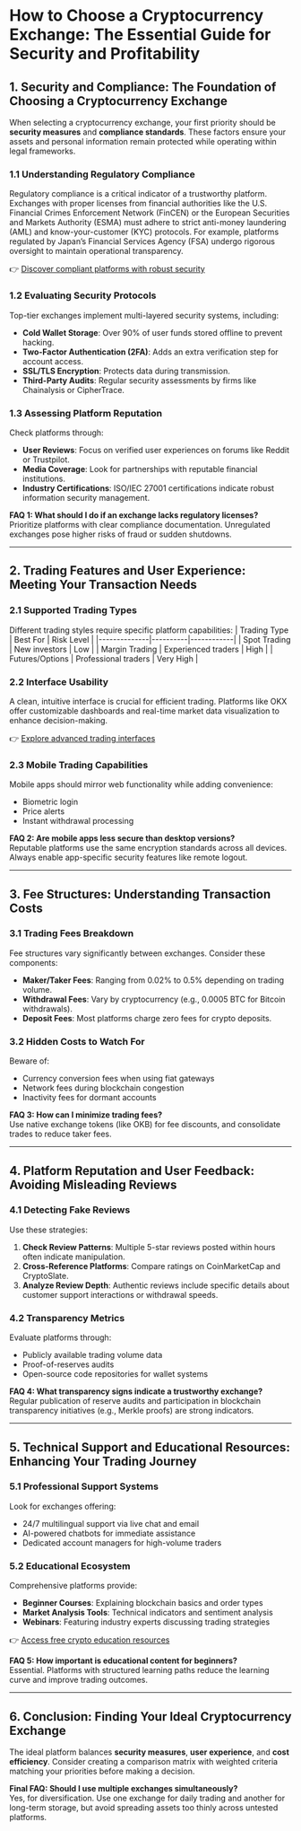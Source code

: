 # How to Choose a Cryptocurrency Exchange: The Essential Guide for Security and Profitability

## 1. Security and Compliance: The Foundation of Choosing a Cryptocurrency Exchange

When selecting a cryptocurrency exchange, your first priority should be **security measures** and **compliance standards**. These factors ensure your assets and personal information remain protected while operating within legal frameworks.

### 1.1 Understanding Regulatory Compliance

Regulatory compliance is a critical indicator of a trustworthy platform. Exchanges with proper licenses from financial authorities like the U.S. Financial Crimes Enforcement Network (FinCEN) or the European Securities and Markets Authority (ESMA) must adhere to strict anti-money laundering (AML) and know-your-customer (KYC) protocols. For example, platforms regulated by Japan’s Financial Services Agency (FSA) undergo rigorous oversight to maintain operational transparency.

👉 [Discover compliant platforms with robust security](https://bit.ly/okx-bonus)

### 1.2 Evaluating Security Protocols

Top-tier exchanges implement multi-layered security systems, including:
- **Cold Wallet Storage**: Over 90% of user funds stored offline to prevent hacking.
- **Two-Factor Authentication (2FA)**: Adds an extra verification step for account access.
- **SSL/TLS Encryption**: Protects data during transmission.
- **Third-Party Audits**: Regular security assessments by firms like Chainalysis or CipherTrace.

### 1.3 Assessing Platform Reputation

Check platforms through:
- **User Reviews**: Focus on verified user experiences on forums like Reddit or Trustpilot.
- **Media Coverage**: Look for partnerships with reputable financial institutions.
- **Industry Certifications**: ISO/IEC 27001 certifications indicate robust information security management.

**FAQ 1: What should I do if an exchange lacks regulatory licenses?**  
Prioritize platforms with clear compliance documentation. Unregulated exchanges pose higher risks of fraud or sudden shutdowns.

---

## 2. Trading Features and User Experience: Meeting Your Transaction Needs

### 2.1 Supported Trading Types

Different trading styles require specific platform capabilities:
| Trading Type | Best For | Risk Level |
|--------------|----------|------------|
| Spot Trading | New investors | Low |
| Margin Trading | Experienced traders | High |
| Futures/Options | Professional traders | Very High |

### 2.2 Interface Usability

A clean, intuitive interface is crucial for efficient trading. Platforms like OKX offer customizable dashboards and real-time market data visualization to enhance decision-making.

👉 [Explore advanced trading interfaces](https://bit.ly/okx-bonus)

### 2.3 Mobile Trading Capabilities

Mobile apps should mirror web functionality while adding convenience:
- Biometric login
- Price alerts
- Instant withdrawal processing

**FAQ 2: Are mobile apps less secure than desktop versions?**  
Reputable platforms use the same encryption standards across all devices. Always enable app-specific security features like remote logout.

---

## 3. Fee Structures: Understanding Transaction Costs

### 3.1 Trading Fees Breakdown

Fee structures vary significantly between exchanges. Consider these components:
- **Maker/Taker Fees**: Ranging from 0.02% to 0.5% depending on trading volume.
- **Withdrawal Fees**: Vary by cryptocurrency (e.g., 0.0005 BTC for Bitcoin withdrawals).
- **Deposit Fees**: Most platforms charge zero fees for crypto deposits.

### 3.2 Hidden Costs to Watch For

Beware of:
- Currency conversion fees when using fiat gateways
- Network fees during blockchain congestion
- Inactivity fees for dormant accounts

**FAQ 3: How can I minimize trading fees?**  
Use native exchange tokens (like OKB) for fee discounts, and consolidate trades to reduce taker fees.

---

## 4. Platform Reputation and User Feedback: Avoiding Misleading Reviews

### 4.1 Detecting Fake Reviews

Use these strategies:
1. **Check Review Patterns**: Multiple 5-star reviews posted within hours often indicate manipulation.
2. **Cross-Reference Platforms**: Compare ratings on CoinMarketCap and CryptoSlate.
3. **Analyze Review Depth**: Authentic reviews include specific details about customer support interactions or withdrawal speeds.

### 4.2 Transparency Metrics

Evaluate platforms through:
- Publicly available trading volume data
- Proof-of-reserves audits
- Open-source code repositories for wallet systems

**FAQ 4: What transparency signs indicate a trustworthy exchange?**  
Regular publication of reserve audits and participation in blockchain transparency initiatives (e.g., Merkle proofs) are strong indicators.

---

## 5. Technical Support and Educational Resources: Enhancing Your Trading Journey

### 5.1 Professional Support Systems

Look for exchanges offering:
- 24/7 multilingual support via live chat and email
- AI-powered chatbots for immediate assistance
- Dedicated account managers for high-volume traders

### 5.2 Educational Ecosystem

Comprehensive platforms provide:
- **Beginner Courses**: Explaining blockchain basics and order types
- **Market Analysis Tools**: Technical indicators and sentiment analysis
- **Webinars**: Featuring industry experts discussing trading strategies

👉 [Access free crypto education resources](https://bit.ly/okx-bonus)

**FAQ 5: How important is educational content for beginners?**  
Essential. Platforms with structured learning paths reduce the learning curve and improve trading outcomes.

---

## 6. Conclusion: Finding Your Ideal Cryptocurrency Exchange

The ideal platform balances **security measures**, **user experience**, and **cost efficiency**. Consider creating a comparison matrix with weighted criteria matching your priorities before making a decision.

**Final FAQ: Should I use multiple exchanges simultaneously?**  
Yes, for diversification. Use one exchange for daily trading and another for long-term storage, but avoid spreading assets too thinly across untested platforms.
